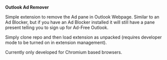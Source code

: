 **Outlook Ad Remover**

Simple extension to remove the Ad pane in Outlook Webpage. Similar to an Ad Blocker, but if you have an Ad Blocker installed it will still have a pane present telling you to sign up for Ad-Free Outlook.

Simply clone repo and then load extension as unpacked (requires developer mode to be turned on in extension management).

Currently only developed for Chromium based browsers.
